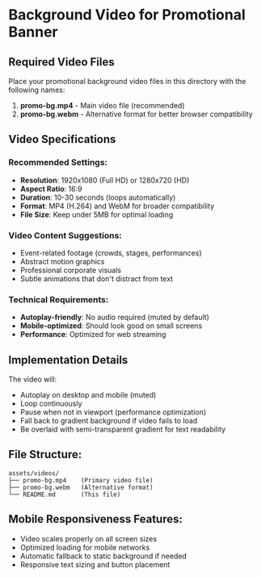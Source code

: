 # Background Video for Promotional Banner

## Required Video Files

Place your promotional background video files in this directory with the following names:

1. **promo-bg.mp4** - Main video file (recommended)
2. **promo-bg.webm** - Alternative format for better browser compatibility

## Video Specifications

### Recommended Settings:
- **Resolution**: 1920x1080 (Full HD) or 1280x720 (HD)
- **Aspect Ratio**: 16:9
- **Duration**: 10-30 seconds (loops automatically)
- **Format**: MP4 (H.264) and WebM for broader compatibility
- **File Size**: Keep under 5MB for optimal loading

### Video Content Suggestions:
- Event-related footage (crowds, stages, performances)
- Abstract motion graphics
- Professional corporate visuals
- Subtle animations that don't distract from text

### Technical Requirements:
- **Autoplay-friendly**: No audio required (muted by default)
- **Mobile-optimized**: Should look good on small screens
- **Performance**: Optimized for web streaming

## Implementation Details

The video will:
- Autoplay on desktop and mobile (muted)
- Loop continuously
- Pause when not in viewport (performance optimization)
- Fall back to gradient background if video fails to load
- Be overlaid with semi-transparent gradient for text readability

## File Structure:
```
assets/videos/
├── promo-bg.mp4    (Primary video file)
├── promo-bg.webm   (Alternative format)
└── README.md       (This file)
```

## Mobile Responsiveness Features:
- Video scales properly on all screen sizes
- Optimized loading for mobile networks
- Automatic fallback to static background if needed
- Responsive text sizing and button placement
